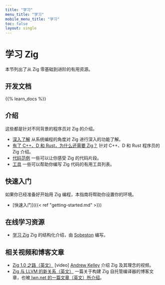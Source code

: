```yaml
---
title: "学习"
menu_title: "学习"
mobile_menu_title: "学习"
toc: false
layout: single
---
```


# 学习 Zig
本节列出了从 Zig 零基础到进阶的有用资源。

## 开发文档
{{% learn_docs %}}

## 介绍
这些都是针对不同背景的程序员对 Zig 的介绍。

- [深入了解](overview/)
从系统编程的角度对 Zig 进行深入的功能了解。
- [有了 C++、D 和 Rust，为什么还需要 Zig？](why_zig_rust_d_cpp/)
针对 C++、D 和 Rust 程序员的 Zig 介绍。
- [代码范例](samples/)
一些可以让你感受 Zig 的代码片段。
- [工具](tools/)
一些可以帮助你编写 Zig 代码的有用工具列表。


## 快速入门
如果你已经准备好开始用 Zig 编程，本指南将帮助你设置你的环境。

- [快速入门]({{< ref "getting-started.md" >}})

## 在线学习资源
- [学习 Zig](https://ziglearn.org)
Zig 的结构化介绍，由 [Sobeston](https://github.com/sobeston) 编写。

## 相关视频和博客文章
- [Zig 1.0 之路（英文）](https://www.youtube.com/watch?v=Gv2I7qTux7g) [video]
[Andrew Kelley](https://andrewkelley.me) 介绍 Zig 及其理念的视频。
- [Zig 与 LLVM 的新关系（英文）](https://kristoff.it/blog/zig-new-relationship-llvm/)
一篇关于构建 Zig 自托管编译器的博客文章，也被[ lwn.net 的一篇文章（英文）所介绍](https://lwn.net/Articles/833400/)。
















